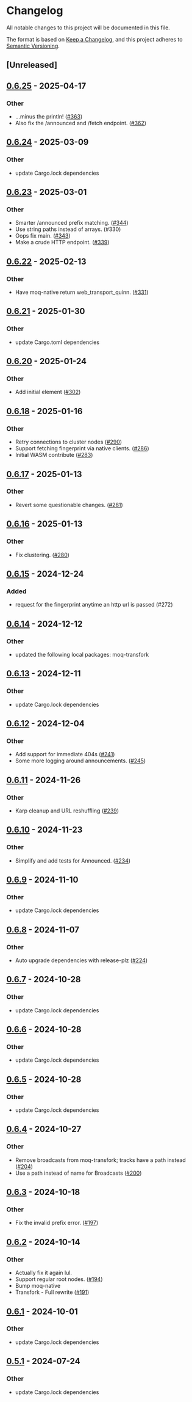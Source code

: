 # Changelog
All notable changes to this project will be documented in this file.

The format is based on [Keep a Changelog](https://keepachangelog.com/en/1.0.0/),
and this project adheres to [Semantic Versioning](https://semver.org/spec/v2.0.0.html).

## [Unreleased]

## [0.6.25](https://github.com/kixelated/moq-rs/compare/moq-relay-v0.6.24...moq-relay-v0.6.25) - 2025-04-17

### Other

- ...minus the println! ([#363](https://github.com/kixelated/moq-rs/pull/363))
- Also fix the /announced and /fetch endpoint. ([#362](https://github.com/kixelated/moq-rs/pull/362))

## [0.6.24](https://github.com/kixelated/moq-rs/compare/moq-relay-v0.6.23...moq-relay-v0.6.24) - 2025-03-09

### Other

- update Cargo.lock dependencies

## [0.6.23](https://github.com/kixelated/moq-rs/compare/moq-relay-v0.6.22...moq-relay-v0.6.23) - 2025-03-01

### Other

- Smarter /announced prefix matching. ([#344](https://github.com/kixelated/moq-rs/pull/344))
- Use string paths instead of arrays. (#330)
- Oops fix main. ([#343](https://github.com/kixelated/moq-rs/pull/343))
- Make a crude HTTP endpoint. ([#339](https://github.com/kixelated/moq-rs/pull/339))

## [0.6.22](https://github.com/kixelated/moq-rs/compare/moq-relay-v0.6.21...moq-relay-v0.6.22) - 2025-02-13

### Other

- Have moq-native return web_transport_quinn. ([#331](https://github.com/kixelated/moq-rs/pull/331))

## [0.6.21](https://github.com/kixelated/moq-rs/compare/moq-relay-v0.6.20...moq-relay-v0.6.21) - 2025-01-30

### Other

- update Cargo.toml dependencies

## [0.6.20](https://github.com/kixelated/moq-rs/compare/moq-relay-v0.6.19...moq-relay-v0.6.20) - 2025-01-24

### Other

- Add initial <moq-meet> element ([#302](https://github.com/kixelated/moq-rs/pull/302))

## [0.6.18](https://github.com/kixelated/moq-rs/compare/moq-relay-v0.6.17...moq-relay-v0.6.18) - 2025-01-16

### Other

- Retry connections to cluster nodes ([#290](https://github.com/kixelated/moq-rs/pull/290))
- Support fetching fingerprint via native clients. ([#286](https://github.com/kixelated/moq-rs/pull/286))
- Initial WASM contribute ([#283](https://github.com/kixelated/moq-rs/pull/283))

## [0.6.17](https://github.com/kixelated/moq-rs/compare/moq-relay-v0.6.16...moq-relay-v0.6.17) - 2025-01-13

### Other

- Revert some questionable changes. ([#281](https://github.com/kixelated/moq-rs/pull/281))

## [0.6.16](https://github.com/kixelated/moq-rs/compare/moq-relay-v0.6.15...moq-relay-v0.6.16) - 2025-01-13

### Other

- Fix clustering. ([#280](https://github.com/kixelated/moq-rs/pull/280))

## [0.6.15](https://github.com/kixelated/moq-rs/compare/moq-relay-v0.6.14...moq-relay-v0.6.15) - 2024-12-24

### Added

- request for the fingerprint anytime an http url is passed (#272)

## [0.6.14](https://github.com/kixelated/moq-rs/compare/moq-relay-v0.6.13...moq-relay-v0.6.14) - 2024-12-12

### Other

- updated the following local packages: moq-transfork

## [0.6.13](https://github.com/kixelated/moq-rs/compare/moq-relay-v0.6.12...moq-relay-v0.6.13) - 2024-12-11

### Other

- update Cargo.lock dependencies

## [0.6.12](https://github.com/kixelated/moq-rs/compare/moq-relay-v0.6.11...moq-relay-v0.6.12) - 2024-12-04

### Other

- Add support for immediate 404s ([#241](https://github.com/kixelated/moq-rs/pull/241))
- Some more logging around announcements. ([#245](https://github.com/kixelated/moq-rs/pull/245))

## [0.6.11](https://github.com/kixelated/moq-rs/compare/moq-relay-v0.6.10...moq-relay-v0.6.11) - 2024-11-26

### Other

- Karp cleanup and URL reshuffling ([#239](https://github.com/kixelated/moq-rs/pull/239))

## [0.6.10](https://github.com/kixelated/moq-rs/compare/moq-relay-v0.6.9...moq-relay-v0.6.10) - 2024-11-23

### Other

- Simplify and add tests for Announced. ([#234](https://github.com/kixelated/moq-rs/pull/234))

## [0.6.9](https://github.com/kixelated/moq-rs/compare/moq-relay-v0.6.8...moq-relay-v0.6.9) - 2024-11-10

### Other

- update Cargo.lock dependencies

## [0.6.8](https://github.com/kixelated/moq-rs/compare/moq-relay-v0.6.7...moq-relay-v0.6.8) - 2024-11-07

### Other

- Auto upgrade dependencies with release-plz ([#224](https://github.com/kixelated/moq-rs/pull/224))

## [0.6.7](https://github.com/kixelated/moq-rs/compare/moq-relay-v0.6.6...moq-relay-v0.6.7) - 2024-10-28

### Other

- update Cargo.lock dependencies

## [0.6.6](https://github.com/kixelated/moq-rs/compare/moq-relay-v0.6.5...moq-relay-v0.6.6) - 2024-10-28

### Other

- update Cargo.lock dependencies

## [0.6.5](https://github.com/kixelated/moq-rs/compare/moq-relay-v0.6.4...moq-relay-v0.6.5) - 2024-10-28

### Other

- update Cargo.lock dependencies

## [0.6.4](https://github.com/kixelated/moq-rs/compare/moq-relay-v0.6.3...moq-relay-v0.6.4) - 2024-10-27

### Other

- Remove broadcasts from moq-transfork; tracks have a path instead ([#204](https://github.com/kixelated/moq-rs/pull/204))
- Use a path instead of name for Broadcasts ([#200](https://github.com/kixelated/moq-rs/pull/200))

## [0.6.3](https://github.com/kixelated/moq-rs/compare/moq-relay-v0.6.2...moq-relay-v0.6.3) - 2024-10-18

### Other

- Fix the invalid prefix error. ([#197](https://github.com/kixelated/moq-rs/pull/197))

## [0.6.2](https://github.com/kixelated/moq-rs/compare/moq-relay-v0.6.1...moq-relay-v0.6.2) - 2024-10-14

### Other

- Actually fix it again lul.
- Support regular root nodes. ([#194](https://github.com/kixelated/moq-rs/pull/194))
- Bump moq-native
- Transfork - Full rewrite  ([#191](https://github.com/kixelated/moq-rs/pull/191))

## [0.6.1](https://github.com/kixelated/moq-rs/compare/moq-relay-v0.6.0...moq-relay-v0.6.1) - 2024-10-01

### Other

- update Cargo.lock dependencies

## [0.5.1](https://github.com/kixelated/moq-rs/compare/moq-relay-v0.5.0...moq-relay-v0.5.1) - 2024-07-24

### Other
- update Cargo.lock dependencies
